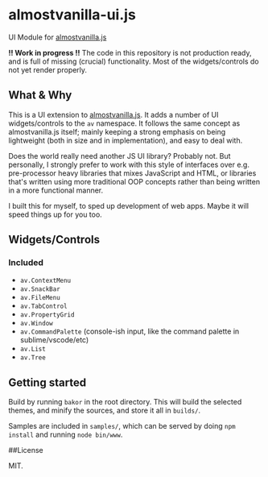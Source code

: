 # almostvanilla-ui.js
UI Module for [almostvanilla.js](https://github.com/cvasseng/almostvanilla.js)

**!! Work in progress !!**
The code in this repository is not production ready, and is full of missing (crucial) functionality.
Most of the widgets/controls do not yet render properly.

## What & Why

This is a UI extension to [almostvanilla.js](https://github.com/cvasseng/almostvanilla.js).
It adds a number of UI widgets/controls to the `av` namespace. It follows 
the same concept as almostvanilla.js itself; mainly keeping a strong emphasis on 
being lightweight (both in size and in implementation), and easy to deal with. 

Does the world really need another JS UI library? Probably not.
But personally, I strongly prefer to work with this style of interfaces over
e.g. pre-processor heavy libraries that mixes JavaScript and HTML, or 
libraries that's written using more traditional OOP concepts rather than being written in a more functional manner.
 
I built this for myself, to sped up development of web apps. Maybe it will speed things up for you too. 

##  Widgets/Controls

### Included
  * `av.ContextMenu`
  * `av.SnackBar`
  * `av.FileMenu`
  * `av.TabControl`
  * `av.PropertyGrid`
  * `av.Window`
  * `av.CommandPalette` (console-ish input, like the command palette in sublime/vscode/etc)
  * `av.List`
  * `av.Tree`
  
## Getting started

Build by running `bakor` in the root directory. This will build the selected
themes, and minify the sources, and store it all in `builds/`.

Samples are included in `samples/`, which can be served by doing
`npm install` and running `node bin/www`. 

##License

MIT.

